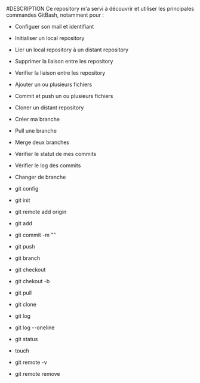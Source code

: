#DESCRIPTION
Ce repository m'a servi à découvrir et utiliser les principales commandes GitBash, notamment pour :

- Configuer son mail et identifiant
- Initialiser un local repository
- Lier un local repository à un distant repository
- Supprimer la liaison entre les repository
- Verifier la liaison entre les repository
- Ajouter un ou plusieurs fichiers
- Commit et push un ou plusieurs fichiers
- Cloner un distant repository
- Créer ma branche
- Pull une branche
- Merge deux branches
- Vérifier le statut de mes commits
- Vérifier le log des commits
- Changer de branche

- git config 
- git init
- git remote add origin
- git add
- git commit -m ""
- git push
- git branch
- git checkout
- git chekout -b
- git pull
- git clone
- git log
- git log --oneline
- git status
- touch 
- git remote -v
- git remote remove
